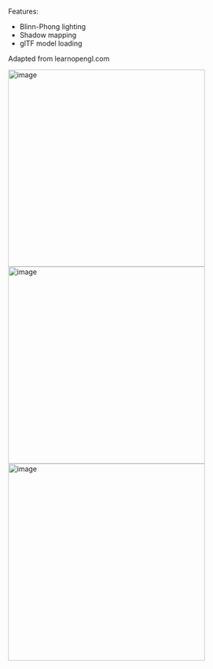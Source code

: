 Features:
* Blinn-Phong lighting
* Shadow mapping
* glTF model loading

Adapted from learnopengl.com


<img width="400" alt="image" src="https://github.com/azer89/SimpleOpenGL/assets/790432/a85727ba-cb7a-4185-a944-7813468d4511">
<br/>

<img width="400" alt="image" src="https://github.com/azer89/SimpleOpenGL/assets/790432/1ffa8170-aa8c-4255-a172-1fa8bcd5ecb7">

<br/>

<img width="400" alt="image" src="https://github.com/azer89/SimpleOpenGL/assets/790432/0d20af1c-7481-4036-a747-a4b7c4bab950">
<br/> 
